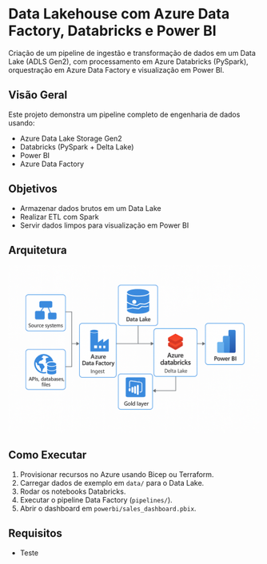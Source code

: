 # Data Lakehouse com Azure Data Factory, Databricks e Power BI

Criação de um pipeline de ingestão e transformação de dados em um Data Lake (ADLS Gen2), com processamento em Azure Databricks (PySpark), orquestração em Azure Data Factory e visualização em Power BI.

## Visão Geral

Este projeto demonstra um pipeline completo de engenharia de dados usando:
- Azure Data Lake Storage Gen2
- Databricks (PySpark + Delta Lake)
- Power BI
- Azure Data Factory

## Objetivos
- Armazenar dados brutos em um Data Lake
- Realizar ETL com Spark
- Servir dados limpos para visualização em Power BI

## Arquitetura

![alt text](image.png)

## Como Executar

1. Provisionar recursos no Azure usando Bicep ou Terraform.
2. Carregar dados de exemplo em `data/` para o Data Lake.
3. Rodar os notebooks Databricks.
4. Executar o pipeline Data Factory (`pipelines/`).
5. Abrir o dashboard em `powerbi/sales_dashboard.pbix`.

## Requisitos
- Teste